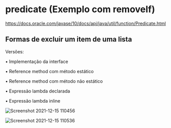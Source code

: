 # predicate (Exemplo com removeIf)

https://docs.oracle.com/javase/10/docs/api/java/util/function/Predicate.html

## Formas de excluir um item de uma lista

Versões:

• Implementação da interface

• Reference method com método estático

• Reference method com método não estático

• Expressão lambda declarada

• Expressão lambda inline

![Screenshot 2021-12-15 110456](https://user-images.githubusercontent.com/54457455/146201052-5251f698-926f-48c9-9fdf-432490dd9131.png)

![Screenshot 2021-12-15 110536](https://user-images.githubusercontent.com/54457455/146201067-a25ca36b-184a-472b-a569-bcfe47db0f00.png)
